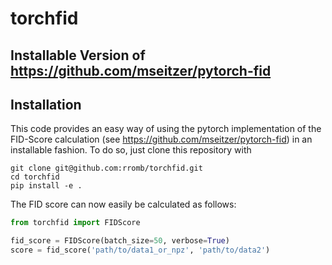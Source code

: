 # torchfid
## Installable Version of https://github.com/mseitzer/pytorch-fid

## Installation
This code provides an easy way of using the pytorch implementation of the FID-Score calculation (see https://github.com/mseitzer/pytorch-fid)
in an installable fashion. To do so, just clone this repository with
```
git clone git@github.com:rromb/torchfid.git
cd torchfid
pip install -e .
```

The FID score can now easily be calculated as follows:

```python
from torchfid import FIDScore

fid_score = FIDScore(batch_size=50, verbose=True)
score = fid_score('path/to/data1_or_npz', 'path/to/data2')
```
